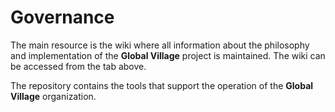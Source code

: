 # Governance

The main resource is the wiki where all information about the philosophy and implementation of the __Global Village__ project is maintained.
The wiki can be accessed from the tab above.

The repository contains the tools that support the operation of the __Global Village__ organization.
